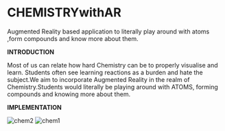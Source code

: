 # CHEMISTRYwithAR
Augmented Reality based application to literally play around with atoms ,form compounds and know more about them.

**INTRODUCTION**

Most of us can relate how hard Chemistry can be to properly visualise and learn. Students often see learning reactions as a burden and
hate the subject.We aim to incorporate Augmented Reality in the realm of Chemistry.Students would literally be playing around with ATOMS,
forming compounds and knowing more about them.

**IMPLEMENTATION**

![chem2](https://user-images.githubusercontent.com/40815703/55820005-b9238900-5b17-11e9-93b4-52fd9aea95aa.png)
![chem1](https://user-images.githubusercontent.com/40815703/55820007-b9bc1f80-5b17-11e9-9ee1-2fa7427d0444.png)
